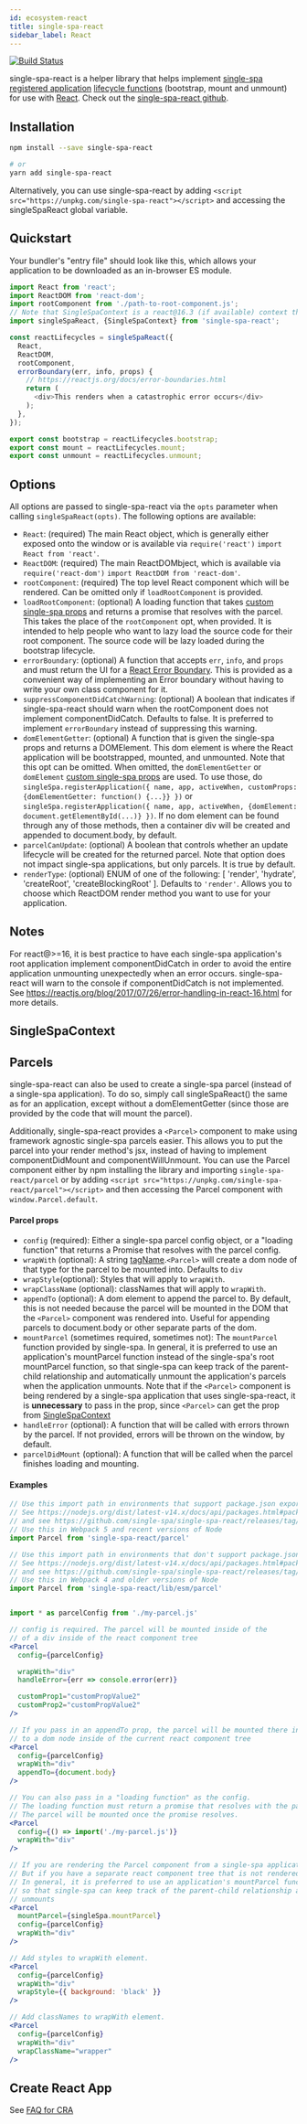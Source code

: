 ```yaml
---
id: ecosystem-react
title: single-spa-react
sidebar_label: React
---
```


[![Build Status](https://travis-ci.com/single-spa/single-spa-react.svg?branch=master)](https://travis-ci.com/single-spa/single-spa-react)

single-spa-react is a helper library that helps implement [single-spa registered application](configuration#registering-applications) [lifecycle functions](building-applications.md#registered-application-lifecycle) (bootstrap, mount and unmount) for use with [React](https://reactjs.org/). Check out the [single-spa-react github](https://github.com/single-spa/single-spa-react).

## Installation
```sh
npm install --save single-spa-react

# or
yarn add single-spa-react
```

Alternatively, you can use single-spa-react by adding `<script src="https://unpkg.com/single-spa-react"></script>` and accessing the singleSpaReact global variable.

## Quickstart
Your bundler's "entry file" should look like this, which allows your application to be downloaded as an in-browser ES module.

```js
import React from 'react';
import ReactDOM from 'react-dom';
import rootComponent from './path-to-root-component.js';
// Note that SingleSpaContext is a react@16.3 (if available) context that provides the singleSpa props
import singleSpaReact, {SingleSpaContext} from 'single-spa-react';

const reactLifecycles = singleSpaReact({
  React,
  ReactDOM,
  rootComponent,
  errorBoundary(err, info, props) {
    // https://reactjs.org/docs/error-boundaries.html
    return (
      <div>This renders when a catastrophic error occurs</div>
    );
  },
});

export const bootstrap = reactLifecycles.bootstrap;
export const mount = reactLifecycles.mount;
export const unmount = reactLifecycles.unmount;
```

## Options

All options are passed to single-spa-react via the `opts` parameter when calling `singleSpaReact(opts)`. The following options are available:

- `React`: (required) The main React object, which is generally either exposed onto the window or is available via `require('react')` `import React from 'react'`.
- `ReactDOM`: (required) The main ReactDOMbject, which is available via `require('react-dom')` `import ReactDOM from 'react-dom'`.
- `rootComponent`: (required) The top level React component which will be rendered. Can be omitted only if `loadRootComponent` is provided.
- `loadRootComponent`: (optional) A loading function that takes [custom single-spa props](https://single-spa.js.org/docs/building-applications/#custom-props) and returns a promise that resolves with the parcel. This takes the place of the `rootComponent` opt, when provided. It is intended to help people
   who want to lazy load the source code for their root component. The source code will be lazy loaded during the bootstrap lifecycle.
- `errorBoundary`: (optional) A function that accepts `err`, `info`, and `props` and must return the UI for a [React Error Boundary](https://reactjs.org/docs/error-boundaries.html). This is provided as a convenient way of implementing an Error boundary without having to write your own class component for it.
- `suppressComponentDidCatchWarning`: (optional) A boolean that indicates if single-spa-react should warn when the rootComponent does not implement componentDidCatch. Defaults to false. It is preferred to implement `errorBoundary` instead of suppressing this warning.
- `domElementGetter`: (optional) A function that is given the single-spa props and returns a DOMElement. This dom element is where the
  React application will be bootstrapped, mounted, and unmounted. Note that this opt can be omitted. When omitted, the `domElementGetter` or `domElement`
  [custom single-spa props](https://single-spa.js.org/docs/building-applications/#custom-props) are used.
  To use those, do `singleSpa.registerApplication({ name, app, activeWhen, customProps: {domElementGetter: function() {...}} })` or
  `singleSpa.registerApplication({ name, app, activeWhen, {domElement: document.getElementById(...)} })`. If no dom element can be found through any
  of those methods, then a container div will be created and appended to document.body, by default.
- `parcelCanUpdate`: (optional) A boolean that controls whether an update lifecycle will be created for the returned parcel. Note that option does not impact single-spa applications, but only parcels.
  It is true by default.
- `renderType`: (optional) ENUM of one of the following: [ 'render', 'hydrate', 'createRoot', 'createBlockingRoot' ]. Defaults to `'render'`. Allows you to choose which ReactDOM render method you want to use for your application.

## Notes

For react@>=16, it is best practice to have each single-spa application's root application implement componentDidCatch in order to avoid
the entire application unmounting unexpectedly when an error occurs. single-spa-react will warn to the console if componentDidCatch is not
implemented. See https://reactjs.org/blog/2017/07/26/error-handling-in-react-16.html for more details.

## SingleSpaContext

## Parcels
single-spa-react can also be used to create a single-spa parcel (instead of a single-spa application). To do so, simply call singleSpaReact() the same as for an application, except without a
domElementGetter (since those are provided by the code that will mount the parcel).

Additionally, single-spa-react provides a `<Parcel>` component to make using framework agnostic single-spa parcels easier. This allows you to put the parcel into your render method's jsx, instead of having to implement componentDidMount and componentWillUnmount.
You can use the Parcel component either by npm installing the library and importing `single-spa-react/parcel` or by adding `<script src="https://unpkg.com/single-spa-react/parcel"></script>` and then accessing the Parcel component with `window.Parcel.default`.

#### Parcel props
- `config` (required): Either a single-spa parcel config object, or a "loading function" that returns a Promise that resolves with the parcel config.
- `wrapWith` (optional): A string [tagName](https://developer.mozilla.org/en-US/docs/Web/API/Element/tagName).`<Parcel>` will create a dom node of that type for the parcel to be mounted into. Defaults to `div`
- `wrapStyle`(optional): Styles that will apply to `wrapWith`.
- `wrapClassName` (optional): classNames that will apply to `wrapWith`. 
- `appendTo` (optional): A dom element to append the parcel to. By default, this is not needed because the parcel will be mounted in the DOM that the `<Parcel>` component was rendered into. Useful for appending parcels to document.body or other separate parts of the dom.
- `mountParcel` (sometimes required, sometimes not): The `mountParcel` function provided by single-spa. In general, it is preferred to use an application's mountParcel function instead of the
   single-spa's root mountParcel function, so that single-spa can keep track of the parent-child relationship and automatically unmount the application's parcels when the application unmounts.
   Note that if the `<Parcel>` component is being rendered by a single-spa application that uses single-spa-react, it is **unnecessary** to pass in the prop, since `<Parcel>` can get the prop
   from [SingleSpaContext](#singlespacontext)
- `handleError` (optional): A function that will be called with errors thrown by the parcel. If not provided, errors will be thrown on the window, by default.
- `parcelDidMount` (optional): A function that will be called when the parcel finishes loading and mounting.

#### Examples
```jsx
// Use this import path in environments that support package.json exports
// See https://nodejs.org/dist/latest-v14.x/docs/api/packages.html#packages_package_entry_points
// and see https://github.com/single-spa/single-spa-react/releases/tag/v3.0.0
// Use this in Webpack 5 and recent versions of Node
import Parcel from 'single-spa-react/parcel'

// Use this import path in environments that don't support package.json exports
// See https://nodejs.org/dist/latest-v14.x/docs/api/packages.html#packages_package_entry_points
// and see https://github.com/single-spa/single-spa-react/releases/tag/v3.0.0
// Use this in Webpack 4 and older versions of Node
import Parcel from 'single-spa-react/lib/esm/parcel'


import * as parcelConfig from './my-parcel.js'

// config is required. The parcel will be mounted inside of the
// of a div inside of the react component tree
<Parcel
  config={parcelConfig}

  wrapWith="div"
  handleError={err => console.error(err)}

  customProp1="customPropValue2"
  customProp2="customPropValue2"
/>

// If you pass in an appendTo prop, the parcel will be mounted there instead of
// to a dom node inside of the current react component tree
<Parcel
  config={parcelConfig}
  wrapWith="div"
  appendTo={document.body}
/>

// You can also pass in a "loading function" as the config.
// The loading function must return a promise that resolves with the parcel config.
// The parcel will be mounted once the promise resolves.
<Parcel
  config={() => import('./my-parcel.js')}
  wrapWith="div"
/>

// If you are rendering the Parcel component from a single-spa application, you do not need to pass a mountParcel prop.
// But if you have a separate react component tree that is not rendered by single-spa-react, you **must** pass in a mountParcel prop
// In general, it is preferred to use an application's mountParcel function instead of the single-spa's root mountParcel function,
// so that single-spa can keep track of the parent-child relationship and automatically unmount the application's parcels when the application
// unmounts
<Parcel
  mountParcel={singleSpa.mountParcel}
  config={parcelConfig}
  wrapWith="div"
/>

// Add styles to wrapWith element.
<Parcel
  config={parcelConfig}
  wrapWith="div"
  wrapStyle={{ background: 'black' }}
/>

// Add classNames to wrapWith element.
<Parcel
  config={parcelConfig}
  wrapWith="div"
  wrapClassName="wrapper"
/>

```

## Create React App
See [FAQ for CRA](https://single-spa.js.org/docs/faq.html#create-react-app)

